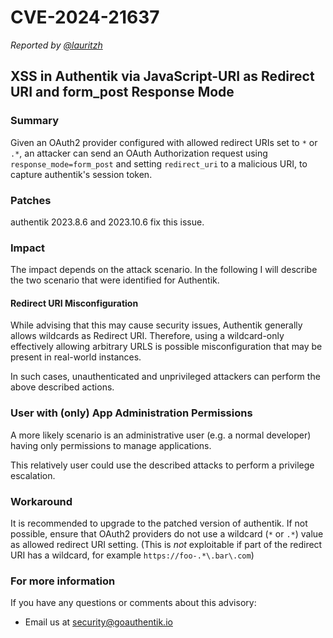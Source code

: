 # CVE-2024-21637

_Reported by [@lauritzh](https://github.com/lauritzh)_

## XSS in Authentik via JavaScript-URI as Redirect URI and form_post Response Mode

### Summary

Given an OAuth2 provider configured with allowed redirect URIs set to `*` or `.*`, an attacker can send an OAuth Authorization request using `response_mode=form_post` and setting `redirect_uri` to a malicious URI, to capture authentik's session token.

### Patches

authentik 2023.8.6 and 2023.10.6 fix this issue.

### Impact

The impact depends on the attack scenario. In the following I will describe the two scenario that were identified for Authentik.

#### Redirect URI Misconfiguration

While advising that this may cause security issues, Authentik generally allows wildcards as Redirect URI. Therefore, using a wildcard-only effectively allowing arbitrary URLS is possible misconfiguration that may be present in real-world instances.

In such cases, unauthenticated and unprivileged attackers can perform the above described actions.

### User with (only) App Administration Permissions

A more likely scenario is an administrative user (e.g. a normal developer) having only permissions to manage applications.

This relatively user could use the described attacks to perform a privilege escalation.

### Workaround

It is recommended to upgrade to the patched version of authentik. If not possible, ensure that OAuth2 providers do not use a wildcard (`*` or `.*`) value as allowed redirect URI setting. (This is _not_ exploitable if part of the redirect URI has a wildcard, for example `https://foo-.*\.bar\.com`)

### For more information

If you have any questions or comments about this advisory:

-   Email us at [security@goauthentik.io](mailto:security@goauthentik.io)
